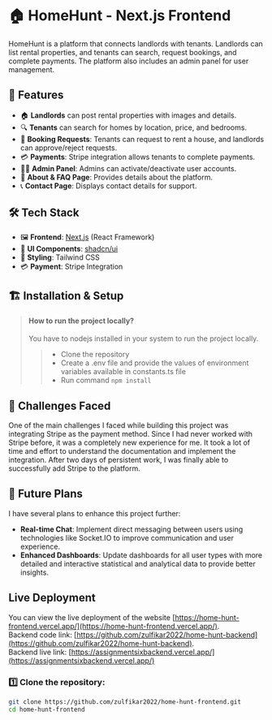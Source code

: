 # 🏠 HomeHunt - Next.js Frontend

HomeHunt is a platform that connects landlords with tenants. Landlords can list rental properties, and tenants can search, request bookings, and complete payments. The platform also includes an admin panel for user management.

## 🚀 Features

- 🏠 **Landlords** can post rental properties with images and details.
- 🔍 **Tenants** can search for homes by location, price, and bedrooms.
- 📩 **Booking Requests**: Tenants can request to rent a house, and landlords can approve/reject requests.
- 💳 **Payments**: Stripe integration allows tenants to complete payments.
- 👨‍💼 **Admin Panel**: Admins can activate/deactivate user accounts.
- 📄 **About & FAQ Page**: Provides details about the platform.
- 📞 **Contact Page**: Displays contact details for support.

## 🛠️ Tech Stack

- 🖼️ **Frontend**: [Next.js](https://nextjs.org/) (React Framework)
- 🧩 **UI Components**: [shadcn/ui](https://ui.shadcn.com/)
- 🎨 **Styling**: Tailwind CSS
- 💳 **Payment**: Stripe Integration

## 🏗️ Installation & Setup

> #### How to run the project locally?
>
> You have to nodejs installed in your system to run the project locally.
>
> > - Clone the repository
> > - Create a .env file and provide the values of environment variables available in constants.ts file
> > - Run command `npm install`

## 🤔 Challenges Faced

One of the main challenges I faced while building this project was integrating Stripe as the payment method. Since I had never worked with Stripe before, it was a completely new experience for me. It took a lot of time and effort to understand the documentation and implement the integration. After two days of persistent work, I was finally able to successfully add Stripe to the platform.

## 🔮 Future Plans

I have several plans to enhance this project further:

- **Real-time Chat**: Implement direct messaging between users using technologies like Socket.IO to improve communication and user experience.
- **Enhanced Dashboards**: Update dashboards for all user types with more detailed and interactive statistical and analytical data to provide better insights.

## Live Deployment

You can view the live deployment of the website [https://home-hunt-frontend.vercel.app/](https://home-hunt-frontend.vercel.app/). <br/>
Backend code link: [https://github.com/zulfikar2022/home-hunt-backend](https://github.com/zulfikar2022/home-hunt-backend). <br/>
Backend live link: [https://assignmentsixbackend.vercel.app/](https://assignmentsixbackend.vercel.app/) <br/>

### 1️⃣ Clone the repository:

```sh
git clone https://github.com/zulfikar2022/home-hunt-frontend.git
cd home-hunt-frontend
```
